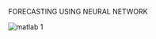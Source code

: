 FORECASTING USING NEURAL NETWORK

![matlab 1](https://user-images.githubusercontent.com/43143626/80817830-5c03e500-8bfc-11ea-9ba1-415005889e69.JPG)
